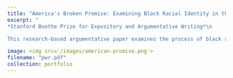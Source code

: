 ```yaml
---
title: "America's Broken Promise: Examining Black Racial Identity in the School Choice Binary"
excerpt: "
*Stanford Boothe Prize for Expository and Argumentative Writing*\n

This research-based argumentative paper examines the process of black racial identity formation in students and predominantly black and white schools."

image: <img src='/images/american-promise.png'>
filename: "pwr.pdf"
collection: portfolio
---
```

